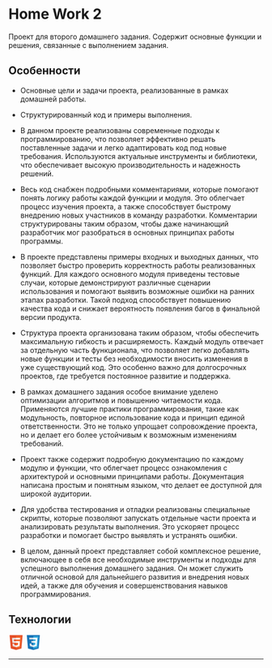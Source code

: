 # Home Work 2

Проект для второго домашнего задания. Содержит основные функции и решения, связанные с выполнением задания.

## Особенности

- Основные цели и задачи проекта, реализованные в рамках домашней работы.
- Структурированный код и примеры выполнения.
- В данном проекте реализованы современные подходы к программированию, что позволяет эффективно решать поставленные задачи и легко адаптировать код под новые требования. Используются актуальные инструменты и библиотеки, что обеспечивает высокую производительность и надежность решений.

- Весь код снабжен подробными комментариями, которые помогают понять логику работы каждой функции и модуля. Это облегчает процесс изучения проекта, а также способствует быстрому внедрению новых участников в команду разработки. Комментарии структурированы таким образом, чтобы даже начинающий разработчик мог разобраться в основных принципах работы программы.

- В проекте представлены примеры входных и выходных данных, что позволяет быстро проверить корректность работы реализованных функций. Для каждого основного модуля приведены тестовые случаи, которые демонстрируют различные сценарии использования и помогают выявить возможные ошибки на ранних этапах разработки. Такой подход способствует повышению качества кода и снижает вероятность появления багов в финальной версии продукта.

- Структура проекта организована таким образом, чтобы обеспечить максимальную гибкость и расширяемость. Каждый модуль отвечает за отдельную часть функционала, что позволяет легко добавлять новые функции и тесты без необходимости вносить изменения в уже существующий код. Это особенно важно для долгосрочных проектов, где требуется постоянное развитие и поддержка.

- В рамках домашнего задания особое внимание уделено оптимизации алгоритмов и повышению читаемости кода. Применяются лучшие практики программирования, такие как модульность, повторное использование кода и принцип единой ответственности. Это не только упрощает сопровождение проекта, но и делает его более устойчивым к возможным изменениям требований.

- Проект также содержит подробную документацию по каждому модулю и функции, что облегчает процесс ознакомления с архитектурой и основными принципами работы. Документация написана простым и понятным языком, что делает ее доступной для широкой аудитории.

- Для удобства тестирования и отладки реализованы специальные скрипты, которые позволяют запускать отдельные части проекта и анализировать результаты выполнения. Это ускоряет процесс разработки и помогает быстро выявлять и устранять ошибки.

- В целом, данный проект представляет собой комплексное решение, включающее в себя все необходимые инструменты и подходы для успешного выполнения домашнего задания. Он может служить отличной основой для дальнейшего развития и внедрения новых идей, а также для обучения и совершенствования навыков программирования.

## Технологии

<img src="https://raw.githubusercontent.com/devicons/devicon/master/icons/html5/html5-original.svg" width="30" alt="HTML5" />
<img src="https://raw.githubusercontent.com/devicons/devicon/master/icons/css3/css3-original.svg" width="30" alt="CSS3" />

---
